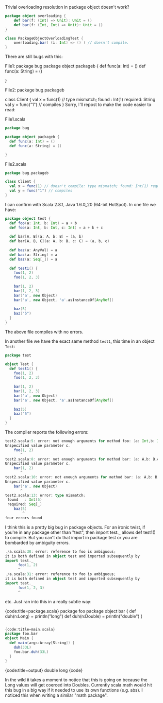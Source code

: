 Trivial overloading resolution in package object doesn't work?

```scala
package object overloading {
    def bar(f: (Int) => Unit): Unit = ()
    def bar(f: (Int, Int) => Unit): Unit = ()
}

class PackageObjectOverloadingTest {
    overloading.bar( (i: Int) => () ) // doesn't compile.
}
```
There are still bugs with this:

File1:
package bug
package object packageb {
  def func(a: Int) = ()
  def func(a: String) = ()

}

File2:
package bug.packageb

class Client {
  val x = func(1) // type mismatch;  found   : Int(1)  required: String
  val y = func("1") // compiles
}
Sorry, I'll repost to make the code easier to read:

File1.scala
```scala
package bug

package object packageb {
  def func(a: Int) = ()
  def func(a: String) = ()

}
```

File2.scala
```scala
package bug.packageb

class Client {
  val x = func(1) // doesn't compile: type mismatch; found: Int(1) required: String
  val y = func("1") // compiles
}
```
I can confirm with Scala 2.8.1, Java 1.6.0_20 (64-bit HotSpot).
In one file we have:
```scala
package object test {
  def foo(a: Int, b: Int) = a + b
  def foo(a: Int, b: Int, c: Int) = a + b + c
  
  def bar[A, B](a: A, b: B) = (a, b)
  def bar[A, B, C](a: A, b: B, c: C) = (a, b, c)
  
  def baz(a: AnyVal) = a
  def baz(a: String) = a
  def baz(a: Seq[_]) = a
  
  def test1() {
    foo(1, 2)
    foo(1, 2, 3)
    
    bar(1, 2)
    bar(1, 2, 3)
    bar('a', new Object)
    bar('a', new Object, 'a'.asInstanceOf[AnyRef])
    
    baz(5)
    baz("5")
  }  
}
```
The above file compiles with no errors.

In another file we have the exact same method `test1`, this time in an object `Test`:
```scala
package test

object Test {
  def test1() {
    foo(1, 2)
    foo(1, 2, 3)
    
    bar(1, 2)
    bar(1, 2, 3)
    bar('a', new Object)
    bar('a', new Object, 'a'.asInstanceOf[AnyRef])
    
    baz(5)
    baz("5")
  }  
}
```
The compiler reports the following errors:
```scala
test2.scala:5: error: not enough arguments for method foo: (a: Int,b: Int,c: Int)Int.
Unspecified value parameter c.
    foo(1, 2)
       ^
test2.scala:8: error: not enough arguments for method bar: (a: A,b: B,c: C)(A, B, C).
Unspecified value parameter c.
    bar(1, 2)
       ^
test2.scala:10: error: not enough arguments for method bar: (a: A,b: B,c: C)(A, B, C).
Unspecified value parameter c.
    bar('a', new Object)
       ^
test2.scala:13: error: type mismatch;
 found   : Int(5)
 required: Seq[_]
    baz(5)
        ^
four errors found
```
I think this is a pretty big bug in package objects.
For an ironic twist, if you're in any package other than "test", then import test._ allows def test1() to compile.  But you can't do that import in package test or you are bombarded by ambiguity errors.
```scala
./a.scala:30: error: reference to foo is ambiguous;
it is both defined in object test and imported subsequently by 
import test._
      foo(1, 2)
      ^
./a.scala:31: error: reference to foo is ambiguous;
it is both defined in object test and imported subsequently by 
import test._
      foo(1, 2, 3)
      ^
```
etc.
Just ran into this in a really subtle way:

{code:title=package.scala}
package foo
package object bar {
  def duh(n:Long) = println("long")
  def duh(n:Double) = println("double")
}
```scala

{code:title=main.scala}
package foo.bar
object Main {
  def main(args:Array[String]) {
    duh(33L)
    foo.bar.duh(33L)
  }
}
```

{code:title=output}
double
long
{code}

In the wild it takes a moment to notice that this is going on because the Long values will get coerced into Doubles. Currently scala.math would hit this bug in a big way if it needed to use its own functions (e.g. abs). I noticed this when writing a similar "math package".
